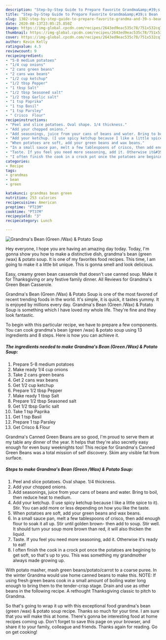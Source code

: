 ```yaml
---
description: "Step-by-Step Guide to Prepare Favorite Grandma&amp;#39;s Bean (Green /Wax) &amp;amp; Potato Soup"
title: "Step-by-Step Guide to Prepare Favorite Grandma&amp;#39;s Bean (Green /Wax) &amp;amp; Potato Soup"
slug: 1302-step-by-step-guide-to-prepare-favorite-grandma-and-39-s-bean-green-wax-and-amp-potato-soup
date: 2020-08-13T23:05:25.850Z
image: https://img-global.cpcdn.com/recipes/2643ed9eac535c78/751x532cq70/grandmas-bean-green-wax-potato-soup-recipe-main-photo.jpg
thumbnail: https://img-global.cpcdn.com/recipes/2643ed9eac535c78/751x532cq70/grandmas-bean-green-wax-potato-soup-recipe-main-photo.jpg
cover: https://img-global.cpcdn.com/recipes/2643ed9eac535c78/751x532cq70/grandmas-bean-green-wax-potato-soup-recipe-main-photo.jpg
author: Kevin Kelly
ratingvalue: 4.5
reviewcount: 9
recipeingredient:
- "5-8 medium potatoes"
- "1/4 cup onions"
- "2 cans green beans"
- "2 cans wax beans"
- "1/2 cup ketchup"
- "1/2 tbsp Pepper"
- "1 tbsp Salt"
- "1/2 tbsp Seasoned salt"
- "1/2 tbsp Garlic salt"
- "1 tsp Paprika"
- "1 tsp Basil"
- "1 tsp Parsley"
- " Crisco  Flour"
recipeinstructions:
- "Peel and slice potatoes. Oval shape. 1/4 thickness."
- "Add your chopped onions."
- "Add seasonings, juice from your cans of beans and water. Bring to boil, then reduce heat to medium."
- "Add your ketchup. (I use spicy ketchup because I like a little spice to it). Stir. You can add more or less depending on how you like the taste."
- "When potatoes are soft, add your green beans and wax beans."
- "In a small sauce pan, melt a few tablespoons of crisco, then add enough flour to soak it all up. Stir until golden brown- then add to soup. Stir well. It should turn your soup more brown than red, it will also thicken the liquid."
- "Taste. If you feel you need more seasoning, add it. Otherwise it&#39;s ready to eat!"
- "I often finish the cook in a crock pot once the potatoes are begining to get soft, so that&#39;s up to you. This was something my grandmother always made growing up."
categories:
- Recipe
tags:
- grandmas
- bean
- green

katakunci: grandmas bean green 
nutrition: 253 calories
recipecuisine: American
preptime: "PT23M"
cooktime: "PT37M"
recipeyield: "3"
recipecategory: Lunch

---
```



![Grandma&#39;s Bean (Green /Wax) &amp; Potato Soup](https://img-global.cpcdn.com/recipes/2643ed9eac535c78/751x532cq70/grandmas-bean-green-wax-potato-soup-recipe-main-photo.jpg)

Hey everyone, I hope you are having an amazing day today. Today, I'm gonna show you how to make a distinctive dish, grandma&#39;s bean (green /wax) &amp; potato soup. It is one of my favorites food recipes. This time, I am going to make it a little bit unique. This is gonna smell and look delicious.

Easy, creamy green bean casserole that doesn&#39;t use canned soup. Make it for Thanksgiving or any festive family dinner. All Reviews for Grandma&#39;s Green Bean Casserole.

Grandma&#39;s Bean (Green /Wax) &amp; Potato Soup is one of the most favored of recent trending foods in the world. It's simple, it is quick, it tastes yummy. It is enjoyed by millions every day. Grandma&#39;s Bean (Green /Wax) &amp; Potato Soup is something which I have loved my whole life. They're fine and they look fantastic.


To begin with this particular recipe, we have to prepare a few components. You can cook grandma&#39;s bean (green /wax) &amp; potato soup using 13 ingredients and 8 steps. Here is how you can achieve it.

<!--inarticleads1-->

##### The ingredients needed to make Grandma&#39;s Bean (Green /Wax) &amp; Potato Soup:

1. Prepare 5-8 medium potatoes
1. Make ready 1/4 cup onions
1. Take 2 cans green beans
1. Get 2 cans wax beans
1. Get 1/2 cup ketchup
1. Prepare 1/2 tbsp Pepper
1. Make ready 1 tbsp Salt
1. Prepare 1/2 tbsp Seasoned salt
1. Get 1/2 tbsp Garlic salt
1. Take 1 tsp Paprika
1. Get 1 tsp Basil
1. Prepare 1 tsp Parsley
1. Get  Crisco &amp; Flour


Grandma&#39;s Canned Green Beans are so good, I&#39;m proud to serve them at my table any dinner of the year. It helps that they&#39;re also secretly easy enough for even busy weeknights too! This recipe for Grandma&#39;s Canned Green Beans was a total mission of self discovery. Skim any visible fat from surface. 

<!--inarticleads2-->

##### Steps to make Grandma&#39;s Bean (Green /Wax) &amp; Potato Soup:

1. Peel and slice potatoes. Oval shape. 1/4 thickness.
1. Add your chopped onions.
1. Add seasonings, juice from your cans of beans and water. Bring to boil, then reduce heat to medium.
1. Add your ketchup. (I use spicy ketchup because I like a little spice to it). Stir. You can add more or less depending on how you like the taste.
1. When potatoes are soft, add your green beans and wax beans.
1. In a small sauce pan, melt a few tablespoons of crisco, then add enough flour to soak it all up. Stir until golden brown- then add to soup. Stir well. It should turn your soup more brown than red, it will also thicken the liquid.
1. Taste. If you feel you need more seasoning, add it. Otherwise it&#39;s ready to eat!
1. I often finish the cook in a crock pot once the potatoes are begining to get soft, so that&#39;s up to you. This was something my grandmother always made growing up.


With potato masher, mash green beans/potato/carrot to a coarse puree. In the winter Grandma would use home canned beans to make this. NOTE: If using fresh green beans cook in a small amount of boiling water long enough to bring them to the tender-crisp stage. Drain and use as other beans in the following recipe. A rethought Thanksgiving classic to pitch to Grandma. 

So that's going to wrap it up with this exceptional food grandma&#39;s bean (green /wax) &amp; potato soup recipe. Thanks so much for your time. I am sure that you will make this at home. There's gonna be interesting food at home recipes coming up. Don't forget to save this page on your browser, and share it to your family, colleague and friends. Thanks again for reading. Go on get cooking!
